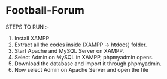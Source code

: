 # Football-Forum

STEPS TO RUN :-
1. Install XAMPP
2. Extract all the codes inside (XAMPP -> htdocs) folder.
3. Start Apache and MySQL Server on XAMPP.
4. Select Admin on MySQL in XAMPP, phpmyadmin opens.
5. Download the database and import it through phpmyadmin.
6. Now select Admin on Apache Server and open the file
